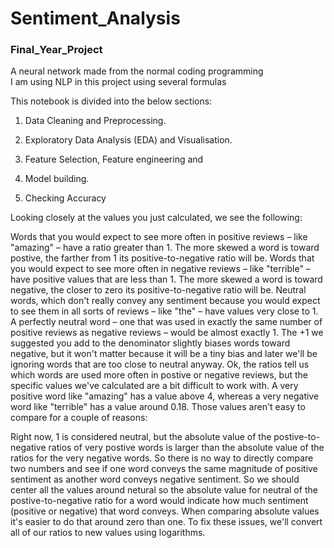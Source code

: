 # Sentiment_Analysis
### Final_Year_Project
A neural network made from the normal coding programming <br>
I am using NLP in this project using several formulas <br>


This notebook is divided into the below sections:

1. Data Cleaning and Preprocessing.

2. Exploratory Data Analysis (EDA) and Visualisation.

3. Feature Selection, Feature engineering and

4. Model building.

5. Checking Accuracy 

Looking closely at the values you just calculated, we see the following:

Words that you would expect to see more often in positive reviews – like "amazing" – have a ratio greater than 1. The more skewed a word is toward postive, the farther from 1 its positive-to-negative ratio will be.
Words that you would expect to see more often in negative reviews – like "terrible" – have positive values that are less than 1. The more skewed a word is toward negative, the closer to zero its positive-to-negative ratio will be.
Neutral words, which don't really convey any sentiment because you would expect to see them in all sorts of reviews – like "the" – have values very close to 1. A perfectly neutral word – one that was used in exactly the same number of positive reviews as negative reviews – would be almost exactly 1. The +1 we suggested you add to the denominator slightly biases words toward negative, but it won't matter because it will be a tiny bias and later we'll be ignoring words that are too close to neutral anyway.
Ok, the ratios tell us which words are used more often in postive or negative reviews, but the specific values we've calculated are a bit difficult to work with. A very positive word like "amazing" has a value above 4, whereas a very negative word like "terrible" has a value around 0.18. Those values aren't easy to compare for a couple of reasons:

Right now, 1 is considered neutral, but the absolute value of the postive-to-negative ratios of very postive words is larger than the absolute value of the ratios for the very negative words. So there is no way to directly compare two numbers and see if one word conveys the same magnitude of positive sentiment as another word conveys negative sentiment. So we should center all the values around netural so the absolute value for neutral of the postive-to-negative ratio for a word would indicate how much sentiment (positive or negative) that word conveys.
When comparing absolute values it's easier to do that around zero than one. To fix these issues, we'll convert all of our ratios to new values using logarithms.
